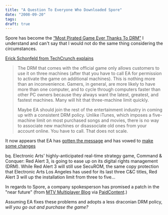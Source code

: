 ```yaml
---
title: "A Question To Everyone Who Downloaded Spore"
date: "2008-09-20"
tags:
draft: true
---
```


Spore has become the [&ldquo;Most Pirated Game Ever Thanks To DRM&rdquo;](http://torrentfreak.com/spore-most-pirated-game-ever-thanks-to-drm-080913/.)  I understand and can't say that I would not do the same thing  considering the circumstances.

[Erick Schonfeld from TechCrunch explains](http://www.techcrunch.com/2008/09/14/spore-and-the-great-drm-backlash/:)

<blockquote><p>The DRM that comes with the official game only allows customers to use it on three machines (after that you have to call EA for permission to activate the game on additional machines). This is nothing more than an inconvenience. Gamers, in general, are more likely to have more than one computer, and to cycle through computers faster than other PC owners because they always want the latest, greatest, and fastest machines. Many will hit that three-machine limit quickly.</p>
<p>Maybe EA should join the rest of the entertainment industry in coming up with a consistent DRM policy. Unlike iTunes, which imposes a five-machine limit on most purchased songs and movies, there is no way to associate new machines or disassociate old ones from your account online. You have to call. That does not scale.</p></blockquote>

It now appears that EA has [gotten the message](http://games.slashdot.org/article.pl?sid=08/09/14/1510217,) and has vowed to [make some changes](http://pc.ign.com/articles/908/908755p1.html:)

bq.  Electronic Arts' highly-anticipated real-time strategy game, Command & Conquer: Red Alert 3, is going to ease up on its digital rights management (DRM). While Red Alert 3 will still use SecuROM, the same copy protection that Electronic Arts Los Angeles has used for its last three C&C titles, Red Alert 3 will up the installation limit from three to five...

In regards to Spore, a company spokesperson has promised a patch in the "near future" (from [MTV Multiplayer Blog](http://multiplayerblog.mtv.com/2008/09/16/spore-drm-update-ea-loosening-one-restriction/",) via [PaidContent](http://www.paidcontent.org/entry/419-ea-admits-drm-restrictions-spoiled-spore-launch/).)

Assuming EA fixes these problems and adopts a less draconian DRM policy, *will you go out and purchase the game?*

